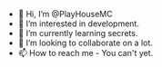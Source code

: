- 👋 Hi, I’m @PlayHouseMC
- 👀 I’m interested in development.
- 🌱 I’m currently learning secrets.
- 💞️ I’m looking to collaborate on a lot.
- 📫 How to reach me - You can't yet.
